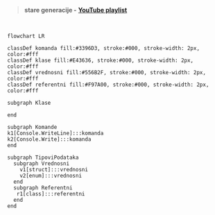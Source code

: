 <br><br>

> **stare generacije -** [**YouTube playlist**](https://www.youtube.com/playlist?list=PLFUwkwonRM--gjbTwQO8l-7XWcsd17Iln)

<br>

```mermaid
flowchart LR

classDef komanda fill:#3396D3, stroke:#000, stroke-width: 2px, color:#fff
classDef klase fill:#E43636, stroke:#000, stroke-width: 2px, color:#fff
classDef vrednosni fill:#556B2F, stroke:#000, stroke-width: 2px, color:#fff
classDef referentni fill:#F97A00, stroke:#000, stroke-width: 2px, color:#fff

subgraph Klase

end

subgraph Komande
k1[Console.WriteLine]:::komanda
k2[Console.Write]:::komanda
end

subgraph TipoviPodataka
  subgraph Vrednosni
    v1[struct]:::vrednosni
    v2[enum]:::vrednosni
  end
  subgraph Referentni
   r1[class]:::referentni
  end
end
```
